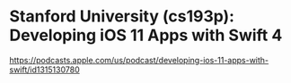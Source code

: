 Stanford University (cs193p): Developing iOS 11 Apps with Swift 4
=

https://podcasts.apple.com/us/podcast/developing-ios-11-apps-with-swift/id1315130780
